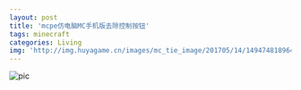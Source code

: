 ```yaml
---
layout: post
title: 'mcpe仿电脑MC手机版去除控制按钮'
tags: minecraft
categories: Living
img: 'http://img.huyagame.cn/images/mc_tie_image/201705/14/1494748189641/201705141549493718_1080.jpeg'
---
```

![pic](https://coding.net/u/SunbossRS/p/GotBlogDowner/git/raw/master/img/WoHeLaoZhao/mcpe-nocontrolbtn.png)
